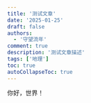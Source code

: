 ```yaml
---
title: '测试文章'
date: '2025-01-25'
draft: false
authors:
  - '守望流年'
comment: true
description: '测试文章描述'
tags: ['地理']
toc: true
autoCollapseToc: true
---
```

你好，世界！
